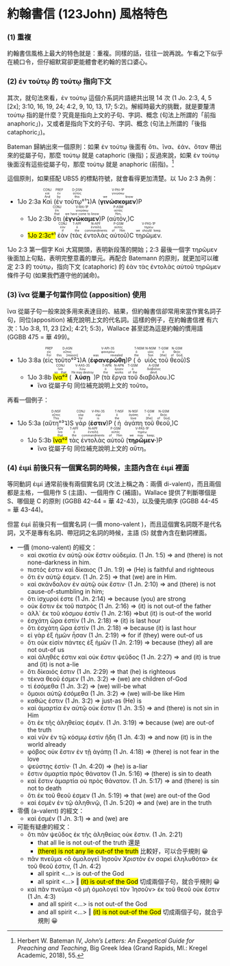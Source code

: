 # 約翰書信 (123John) 風格特色

### (1) 重複
約翰書信風格上最大的特色就是：重複。同樣的話，往往一說再說。乍看之下似乎在繞口令，但仔細默寫卻更能體會老約翰的苦口婆心。  

### (2) ἐν τούτῳ 的 τούτῳ 指向下文
其次，就句法來看，ἐν τούτῳ 這個介系詞片語總共出現 14 次 (1 Jo. 2:3, 4, 5 [2x]; 3:10, 16, 19, 24; 4:2, 9, 10, 13, 17; 5:2)。解經時最大的挑戰，就是要釐清 τούτῳ 指的是什麼？究竟是指向上文的子句、字詞、概念 (句法上所謂的「前指 anaphoric」)，又或者是指向下文的子句、字詞、概念 (句法上所謂的「後指 cataphoric」)。  

Bateman 歸納出來一個原則：如果 ἐν τούτῳ 後面有 ὅτι、ἵνα、ἐάν、ὅταν 帶出來的從屬子句，那麼 τούτῳ 就是 cataphoric (後指)；反過來說，如果 ἐν τούτῳ 後面沒有這些從屬子句，那麼 τούτῳ 就是 anaphoric (前指)。[^1]

這個原則，如果搭配 UBS5 的標點符號，就會看得更加清楚。以 1Jo 2:3 為例：

- <rt>1Jo 2:3a</rt> <RUBY><ruby><ruby>Καὶ<rt>And</rt></ruby><rt>καί</rt></ruby><rt>CONJ</rt></RUBY> (<RUBY><ruby><ruby>ἐν<rt>by</rt></ruby><rt>ἐν</rt></ruby><rt>PREP</rt></RUBY> <RUBY><ruby><ruby>τούτῳ°¹⮧<rt>this</rt></ruby><rt>οὗτος</rt></ruby><rt>D-DSN</rt></RUBY>)A (<RUBY><ruby><ruby><strong>γινώσκομεν</strong><rt>we know</rt></ruby><rt>γινώσκω</rt></ruby><rt>V-PAI-1P</rt></RUBY>)P 
	- <rt>1Jo 2:3b</rt> <RUBY><ruby><ruby>ὅτι<rt>that</rt></ruby><rt>ὅτι</rt></ruby><rt>CONJ</rt></RUBY> (<RUBY><ruby><ruby><strong>ἐγνώκαμεν</strong><rt>we have come to know</rt></ruby><rt>γινώσκω</rt></ruby><rt>V-RAI-1P</rt></RUBY>)P (<RUBY><ruby><ruby>αὐτόν,<rt>Him,</rt></ruby><rt>αὐτός</rt></ruby><rt>P-ASM</rt></RUBY>)C
	- <mark><rt>1Jo 2:3c</rt>°¹</mark> <RUBY><ruby><ruby>ἐὰν<rt>if</rt></ruby><rt>ἐάν</rt></ruby><rt>CONJ</rt></RUBY> (<RUBY><ruby><ruby>τὰς<rt>the</rt></ruby><rt>ὁ</rt></ruby><rt>T-APF</rt></RUBY> <RUBY><ruby><ruby>ἐντολὰς<rt>commandments</rt></ruby><rt>ἐντολή</rt></ruby><rt>N-APF</rt></RUBY> <RUBY><ruby><ruby>αὐτοῦ<rt>of Him</rt></ruby><rt>αὐτός</rt></ruby><rt>P-GSM</rt></RUBY>)C <RUBY><ruby><ruby>τηρῶμεν.<rt>we should keep.</rt></ruby><rt>τηρέω</rt></ruby><rt>V-PAS-1P</rt></RUBY> 

1Jo 2:3 第一個字 Καὶ 大寫開頭，表明新段落的開始；2:3 最後一個字 τηρῶμεν 後面加上句點，表明完整意義的單元。再配合 Batemann 的原則，就更加可以確定 2:3 的 τούτῳ，指向下文 (cataphoric) 的 ἐὰν τὰς ἐντολὰς αὐτοῦ τηρῶμεν 條件子句 (如果我們遵守他的誡命)。


### (3) ἵνα 從屬子句當作同位 (apposition) 使用

ἵνα 從屬子句一般來說多用來表達目的、結果，但約翰書信卻常用來當作實名詞子句，同位(apposition) 補充說明上文的代名詞。這樣的例子，在約翰書信裡 有六次：1Jo 3:8, 11, 23 [2x]; 4:21; 5:3)，Wallace 甚至認為這是約翰的慣用語 (GGBB 475 = 華 499)。

- <rt>1Jo 3:8a</rt> (<RUBY><ruby><ruby>εἰς<rt>For</rt></ruby><rt>εἰς</rt></ruby><rt>PREP</rt></RUBY> <RUBY><ruby><ruby>τοῦτο°²⮧<rt>this [reason]</rt></ruby><rt>οὗτος</rt></ruby><rt>D-ASN</rt></RUBY>)A (<RUBY><ruby><ruby><strong>ἐφανερώθη</strong><rt>was revealed</rt></ruby><rt>φανερόω</rt></ruby><rt>V-API-3S</rt></RUBY>)P (<RUBY><ruby><ruby>ὁ<rt>the</rt></ruby><rt>ὁ</rt></ruby><rt>T-NSM</rt></RUBY> <RUBY><ruby><ruby>υἱὸς<rt>Son</rt></ruby><rt>υἱός</rt></ruby><rt>N-NSM</rt></RUBY> <RUBY><ruby><ruby>τοῦ<rt>[the]</rt></ruby><rt>ὁ</rt></ruby><rt>T-GSM</rt></RUBY> <RUBY><ruby><ruby>θεοῦ<rt>of God,</rt></ruby><rt>θεός</rt></ruby><rt>N-GSM</rt></RUBY>)S
	- <rt>1Jo 3:8b</rt> <RUBY><ruby><ruby><mark>ἵνα°²</mark><rt>so that</rt></ruby><rt>ἵνα</rt></ruby><rt>CONJ</rt></RUBY> (<RUBY><ruby><ruby><strong>λύσῃ</strong><rt>He may destroy</rt></ruby><rt>λύω</rt></ruby><rt>V-AAS-3S</rt></RUBY>)P (<RUBY><ruby><ruby>τὰ<rt>the</rt></ruby><rt>ὁ</rt></ruby><rt>T-APN</rt></RUBY> <RUBY><ruby><ruby>ἔργα<rt>works</rt></ruby><rt>ἔργον</rt></ruby><rt>N-APN</rt></RUBY> <RUBY><ruby><ruby>τοῦ<rt>of the</rt></ruby><rt>ὁ</rt></ruby><rt>T-GSM</rt></RUBY> <RUBY><ruby><ruby>διαβόλου.<rt>devil.</rt></ruby><rt>διάβολος</rt></ruby><rt>A-GSM</rt></RUBY>)C
		- ἵνα 從屬子句 同位補充說明上文的 τοῦτο。

再看一個例子：

- <rt>1Jo 5:3a</rt> (<RUBY><ruby><ruby>αὕτη°³⮧<rt>This</rt></ruby><rt>οὗτος</rt></ruby><rt>D-NSF</rt></RUBY>)S <RUBY><ruby><ruby>γάρ<rt>for</rt></ruby><rt>γάρ</rt></ruby><rt>CONJ</rt></RUBY> (<RUBY><ruby><ruby><strong>ἐστιν</strong><rt>is</rt></ruby><rt>εἰμί</rt></ruby><rt>V-PAI-3S</rt></RUBY>)P (<RUBY><ruby><ruby>ἡ<rt>the</rt></ruby><rt>ὁ</rt></ruby><rt>T-NSF</rt></RUBY> <RUBY><ruby><ruby>ἀγάπη<rt>love</rt></ruby><rt>ἀγάπη</rt></ruby><rt>N-NSF</rt></RUBY> <RUBY><ruby><ruby>τοῦ<rt>[the]</rt></ruby><rt>ὁ</rt></ruby><rt>T-GSM</rt></RUBY> <RUBY><ruby><ruby>θεοῦ,<rt>of God,</rt></ruby><rt>θεός</rt></ruby><rt>N-GSM</rt></RUBY>)C
	- <rt>1Jo 5:3b</rt> <RUBY><ruby><ruby><mark>ἵνα°²</mark><rt>that</rt></ruby><rt>ἵνα</rt></ruby><rt>ADV</rt></RUBY> <RUBY><ruby><ruby>τὰς<rt>the</rt></ruby><rt>ὁ</rt></ruby><rt>T-APF</rt></RUBY> <RUBY><ruby><ruby>ἐντολὰς<rt>commandments</rt></ruby><rt>ἐντολή</rt></ruby><rt>N-APF</rt></RUBY> <RUBY><ruby><ruby>αὐτοῦ<rt>of Him</rt></ruby><rt>αὐτός</rt></ruby><rt>P-GSM</rt></RUBY> (<RUBY><ruby><ruby><strong>τηρῶμεν·</strong><rt>we may keep;</rt></ruby><rt>τηρέω</rt></ruby><rt>V-PAS-1P</rt></RUBY>)P 
		- ἵνα 從屬子句 同位補充說明上文的 αὕτη。

### (4) ἐιμί 前後只有一個實名詞的時候，主語內含在 ἐιμί 裡面

等同動詞 ἐιμί 通常前後有兩個實名詞 (文法上稱之為：兩價 di-valent)，而且兩個都是主格，一個用作 S (主語)、一個用作 C (補語)。Wallace 提供了判斷哪個是 S、哪個是 C 的原則 (GGBB 42-44 = 華 42-43)，以及優先順序 (GGBB 44-45 = 華 43-44)。

但當 ἐιμί 前後只有一個實名詞 (一價 mono-valent )，而且這個實名詞既不是代名詞，又不是專有名詞、帶冠詞之名詞的時候，主語 (S) 就會內含在動詞裡面。

- 一價 (mono-valent) 的經文：
	- καὶ σκοτία ἐν αὐτῷ οὐκ ἔστιν οὐδεμία. (1 Jn. 1:5) ⇒ and (there) is not none-darkness in him.
	- πιστός ἐστιν καὶ δίκαιος (1 Jn. 1:9) ⇒ (He) is faithful and righteous
	- ὅτι ἐν αὐτῷ ἐσμεν. (1 Jn. 2:5) ⇒ that (we) are in Him.
	- καὶ σκάνδαλον ἐν αὐτῷ οὐκ ἔστιν· (1 Jn. 2:10) ⇒ and (there) is not cause-of-stumbling in him;
	- ὅτι ἰσχυροί ἐστε (1 Jn. 2:14) ⇒ because (you) are strong
	- οὐκ ἔστιν ἐκ τοῦ πατρὸς  (1 Jn. 2:16) ⇒  (it) is not out-of the father 
	- ἀλλ᾽ ἐκ τοῦ κόσμου ἐστίν (1 Jn. 2:16) ⇒but (it) is out-of the world
	- ἐσχάτη ὥρα ἐστίν (1 Jn. 2:18) ⇒ (it) is last hour
	- ὅτι ἐσχάτη ὥρα ἐστίν (1 Jn. 2:18) ⇒ because (it) is last hour
	- εἰ γὰρ ἐξ ἡμῶν ἦσαν (1 Jn. 2:19) ⇒ for if (they) were out-of us
	- ὅτι οὐκ εἰσὶν πάντες ἐξ ἡμῶν (1 Jn. 2:19) ⇒ because (they) all are not out-of us
	- καὶ ἀληθές ἐστιν καὶ οὐκ ἔστιν ψεῦδος (1 Jn. 2:27) ⇒ and (it) is true and (it) is not a-lie
	- ὅτι δίκαιός ἐστιν (1 Jn. 2:29) ⇒ that (he) is righteous
	- τέκνα θεοῦ ἐσμεν (1 Jn. 3:2) ⇒ (we) are children of-God
	- τί ἐσόμεθα (1 Jn. 3:2) ⇒ (we) will-be what
	- ὅμοιοι αὐτῷ ἐσόμεθα (1 Jn. 3:2) ⇒ (we) will-be like Him
	- καθώς ἐστιν (1 Jn. 3:2) ⇒ just-as (He) is
	- καὶ ἁμαρτία ἐν αὐτῷ οὐκ ἔστιν (1 Jn. 3:5) ⇒ and (there) is not sin in Him
	- ὅτι ἐκ τῆς ἀληθείας ἐσμέν. (1 Jn. 3:19) ⇒ because (we) are out-of the truth
	- καὶ νῦν ἐν τῷ κόσμῳ ἐστὶν ἤδη (1 Jn. 4:3) ⇒ and now (it) is in the world already
	- φόβος οὐκ ἔστιν ἐν τῇ ἀγάπῃ (1 Jn. 4:18) ⇒ (there) is not fear in the love
	- ψεύστης ἐστίν· (1 Jn. 4:20) ⇒ (he) is a-liar
	- ἔστιν ἁμαρτία πρὸς θάνατον (1 Jn. 5:16) ⇒ (there) is sin to death
	- καὶ ἔστιν ἁμαρτία οὐ πρὸς θάνατον. (1 Jn. 5:17) ⇒ and (there) is sin not to death
	- ὅτι ἐκ τοῦ θεοῦ ἐσμεν (1 Jn. 5:19) ⇒ that (we) are out-of the God
	- καὶ ἐσμὲν ἐν τῷ ἀληθινῷ, (1 Jn. 5:20) ⇒ and (we) are in the truth
- 零價 (a-valent) 的經文：
	- καὶ ἐσμέν (1 Jn. 3:1) ⇒ and (we) are 
- 可能有疑慮的經文：
	- ὅτι πᾶν ψεῦδος ἐκ τῆς ἀληθείας οὐκ ἔστιν. (1 Jn. 2:21)
		- that all lie is not out-of the truth 還是
		- <mark>(there) is not any lie out-of the truth</mark> 比較好，可以合乎規則 😀
	- πᾶν πνεῦμα <ὃ ὁμολογεῖ Ἰησοῦν Χριστὸν ἐν σαρκὶ ἐληλυθότα> ἐκ τοῦ θεοῦ ἐστιν, (1 Jn. 4:2)
		- all spirit <...> is out-of the God
		- all spirit <...> ‖ <mark>(it) is out-of the God</mark> 切成兩個子句，就合乎規則 😀
	- καὶ πᾶν πνεῦμα <ὃ μὴ ὁμολογεῖ τὸν Ἰησοῦν> ἐκ τοῦ θεοῦ οὐκ ἔστιν (1 Jn. 4:3)
		- and all spirit <...> is not out-of the God
		- and all spirit <...> ‖ <mark>(it) is not out-of the God</mark> 切成兩個子句，就合乎規則 😀

[^1]: Herbert W. Bateman IV, _John’s Letters: An Exegetical Guide for Preaching and Teaching_, Big Greek Idea (Grand Rapids, MI.: Kregel Academic, 2018), 55.